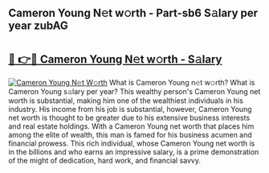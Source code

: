 ## Cameron Young N𝚎t w𝚘rth - Part-sb6 S𝚊lary per year zubAG

# <h2><a href="http://gc1jyg.nevu.top/?p=Cameron+Young">🔗 👉🔴 Cameron Young N𝚎t w𝚘rth - S𝚊lary</a></h2>

[![Cameron Young N𝚎t W𝚘rth](https://i.imgur.com/Oavwk0R.jpeg)](http://gc1jyg.nevu.top/?p=Cameron+Young)
What is Cameron Young n𝚎t w𝚘rth? What is Cameron Young s𝚊lary per year?
This wealthy person's Cameron Young net worth is substantial, making him one of the wealthiest individuals in his industry. His income from his job is substantial, however, Cameron Young net worth is thought to be greater due to his extensive business interests and real estate holdings. With a Cameron Young net worth that places him among the elite of wealth, this man is famed for his business acumen and financial prowess. This rich individual, whose Cameron Young net worth is in the billions and who earns an impressive salary, is a prime demonstration of the might of dedication, hard work, and financial savvy.
